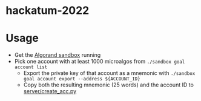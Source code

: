 # hackatum-2022

# Usage

- Get the [Algorand sandbox](https://github.com/algorand/sandbox) running
- Pick one account with at least 1000 microalgos from `./sandbox goal account list`
    - Export the private key of that account as a mnemonic with `./sandbox goal account export --address ${ACCOUNT_ID}`
    - Copy both the resulting mnemonic (25 words) and the account ID to [server/create\_acc.py](server/create_acc.py)
